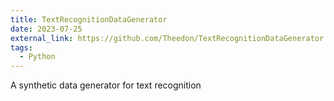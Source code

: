 ```yaml
---
title: TextRecognitionDataGenerator
date: 2023-07-25
external_link: https://github.com/Theedon/TextRecognitionDataGenerator
tags:
  - Python
---
```


A synthetic data generator for text recognition

<!--more-->
